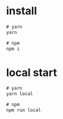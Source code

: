 # install

```cmd
# yarn
yarn

# npm
npm i
```

# local start

```cmd
# yarn
yarn local

# npm
npm run local
```
